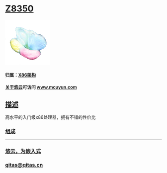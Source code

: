 ﻿# [Z8350](https://github.com/mcuyun/Z8350) 

[![sites](mcuyun/mcuyun.png)](http://www.mcuyun.com)

#### 归属：[X86架构](https://github.com/mcuyun/X86)

#### [关于悠云](https://github.com/mcuyun)可访问 www.mcuyun.com

## [描述](https://github.com/mcuyun/Z8350/wiki) 

高水平的入门级x86处理器，拥有不错的性价比

### [组成](mcuyun/)



---

###  [悠云，为嵌入式](http://www.mcuyun.com)   
###  qitas@qitas.cn


